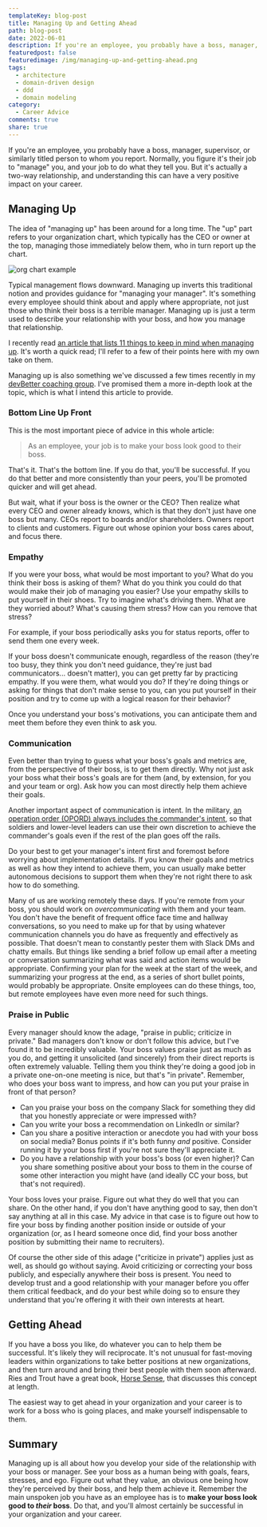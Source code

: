 ```yaml
---
templateKey: blog-post
title: Managing Up and Getting Ahead
path: blog-post
date: 2022-06-01
description: If you're an employee, you probably have a boss, manager, supervisor, or similarly titled person to whom you report. Normally, you figure it's their job to "manage" you, and your job to do what they tell you. But it's actually a two-way relationship, and understanding this can have a very positive impact on your career.
featuredpost: false
featuredimage: /img/managing-up-and-getting-ahead.png
tags:
  - architecture
  - domain-driven design
  - ddd
  - domain modeling
category:
  - Career Advice
comments: true
share: true
---
```


If you're an employee, you probably have a boss, manager, supervisor, or similarly titled person to whom you report. Normally, you figure it's their job to "manage" you, and your job to do what they tell you. But it's actually a two-way relationship, and understanding this can have a very positive impact on your career.

## Managing Up

The idea of "managing up" has been around for a long time. The "up" part refers to your organization chart, which typically has the CEO or owner at the top, managing those immediately below them, who in turn report up the chart.

![org chart example](/img/org-chart-example.png)

Typical management flows downward. Managing up inverts this traditional notion and provides guidance for "managing your manager". It's something every employee should think about and apply where appropriate, not just those who think their boss is a terrible manager. Managing up is just a term used to describe your relationship with your boss, and how you manage that relationship.

I recently read [an article that lists 11 things to keep in mind when managing up](https://www.cultureamp.com/blog/managing-up-importance). It's worth a quick read; I'll refer to a few of their points here with my own take on them.

Managing up is also something we've discussed a few times recently in my [devBetter coaching group](https://devbetter.com/). I've promised them a more in-depth look at the topic, which is what I intend this article to provide.

### Bottom Line Up Front

This is the most important piece of advice in this whole article:

> As an employee, your job is to make your boss look good to their boss.

That's it. That's the bottom line. If you do that, you'll be successful. If you do that better and more consistently than your peers, you'll be promoted quicker and will get ahead.

But wait, what if your boss is the owner or the CEO? Then realize what every CEO and owner already knows, which is that they don't just have one boss but many. CEOs report to boards and/or shareholders. Owners report to clients and customers. Figure out whose opinion your boss cares about, and focus there.

### Empathy

If you were your boss, what would be most important to you? What do you think their boss is asking of them? What do you think you could do that would make their job of managing you easier? Use your empathy skills to put yourself in their shoes. Try to imagine what's driving them. What are they worried about? What's causing them stress? How can you remove that stress?

For example, if your boss periodically asks you for status reports, offer to send them one every week.

If your boss doesn't communicate enough, regardless of the reason (they're too busy, they think you don't need guidance, they're just bad communicators... doesn't matter), you can get pretty far by practicing empathy. If you were them, what would you do? If they're doing things or asking for things that don't make sense to you, can you put yourself in their position and try to come up with a logical reason for their behavior?

Once you understand your boss's motivations, you can anticipate them and meet them before they even think to ask you.

### Communication

Even better than trying to guess what your boss's goals and metrics are, from the perspective of their boss, is to get them directly. Why not just ask your boss what their boss's goals are for them (and, by extension, for you and your team or org). Ask how you can most directly help them achieve their goals.

Another important aspect of communication is intent. In the military, [an operation order (OPORD) always includes the commander's intent](https://www.nwcg.gov/sites/default/files/wfldp/docs/Shattuck.pdf), so that soldiers and lower-level leaders can use their own discretion to achieve the commander's goals even if the rest of the plan goes off the rails.

Do your best to get your manager's intent first and foremost before worrying about implementation details. If you know their goals and metrics as well as how they intend to achieve them, you can usually make better autonomous decisions to support them when they're not right there to ask how to do something.

Many of us are working remotely these days. If you're remote from your boss, you should work on *overcommunicating* with them and your team. You don't have the benefit of frequent office face time and hallway conversations, so you need to make up for that by using whatever communication channels you do have as frequently and effectively as possible. That doesn't mean to constantly pester them with Slack DMs and chatty emails. But things like sending a brief follow up email after a meeting or conversation summarizing what was said and action items would be appropriate. Confirming your plan for the week at the start of the week, and summarizing your progress at the end, as a series of short bullet points, would probably be appropriate. Onsite employees can do these things, too, but remote employees have even more need for such things.

### Praise in Public

Every manager should know the adage, "praise in public; criticize in private." Bad managers don't know or don't follow this advice, but I've found it to be incredibly valuable. Your boss values praise just as much as you do, and getting it unsolicited (and sincerely) from their direct reports is often extremely valuable. Telling them you think they're doing a good job in a private one-on-one meeting is nice, but that's "in private". Remember, who does your boss want to impress, and how can you put your praise in front of that person?

- Can you praise your boss on the company Slack for something they did that you honestly appreciate or were impressed with?
- Can you write your boss a recommendation on LinkedIn or similar?
- Can you share a positive interaction or anecdote you had with your boss on social media? Bonus points if it's both funny *and* positive. Consider running it by your boss first if you're not sure they'll appreciate it.
- Do you have a relationship with your boss's boss (or even higher)? Can you share something positive about your boss to them in the course of some other interaction you might have (and ideally CC your boss, but that's not required).

Your boss loves your praise. Figure out what they do well that you can share. On the other hand, if you don't have anything good to say, then don't say anything at all in this case. My advice in that case is to figure out how to fire your boss by finding another position inside or outside of your organization (or, as I heard someone once did, find your boss another position by submitting their name to recruiters).

Of course the other side of this adage ("criticize in private") applies just as well, as should go without saying. Avoid criticizing or correcting your boss publicly, and especially anywhere their boss is present. You need to develop trust and a good relationship with your manager before you offer them critical feedback, and do your best while doing so to ensure they understand that you're offering it with their own interests at heart.

## Getting Ahead

If you have a boss you like, do whatever you can to help them be successful. It's likely they will reciprocate. It's not unusual for fast-moving leaders within organizations to take better positions at new organizations, and then turn around and bring their best people with them soon afterward. Ries and Trout have a great book, [Horse Sense](https://amzn.to/3m0jMf5), that discusses this concept at length.

The easiest way to get ahead in your organization and your career is to work for a boss who is going places, and make yourself indispensable to them.

## Summary

Managing up is all about how you develop your side of the relationship with your boss or manager. See your boss as a human being with goals, fears, stresses, and ego. Figure out what they value, an obvious one being how they're perceived by their boss, and help them achieve it. Remember the main unspoken job you have as an employee has is to **make your boss look good to *their* boss**. Do that, and you'll almost certainly be successful in your organization and your career.

